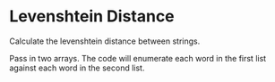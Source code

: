 # Levenshtein Distance

Calculate the levenshtein distance between strings.

Pass in two arrays. The code will enumerate each word in the first list against each word in the second list.
